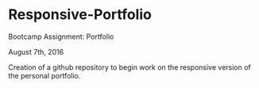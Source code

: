 # Responsive-Portfolio
Bootcamp Assignment: Portfolio

August 7th, 2016

Creation of a github repository to begin work on the responsive version of the  personal portfolio.
